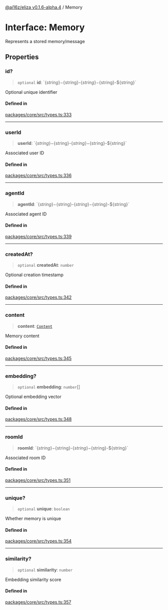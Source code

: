 [@ai16z/eliza v0.1.6-alpha.4](../index.md) / Memory

# Interface: Memory

Represents a stored memory/message

## Properties

### id?

> `optional` **id**: \`$\{string\}-$\{string\}-$\{string\}-$\{string\}-$\{string\}\`

Optional unique identifier

#### Defined in

[packages/core/src/types.ts:333](https://github.com/IkigaiLabsETH/eliza/blob/main/packages/core/src/types.ts#L333)

***

### userId

> **userId**: \`$\{string\}-$\{string\}-$\{string\}-$\{string\}-$\{string\}\`

Associated user ID

#### Defined in

[packages/core/src/types.ts:336](https://github.com/IkigaiLabsETH/eliza/blob/main/packages/core/src/types.ts#L336)

***

### agentId

> **agentId**: \`$\{string\}-$\{string\}-$\{string\}-$\{string\}-$\{string\}\`

Associated agent ID

#### Defined in

[packages/core/src/types.ts:339](https://github.com/IkigaiLabsETH/eliza/blob/main/packages/core/src/types.ts#L339)

***

### createdAt?

> `optional` **createdAt**: `number`

Optional creation timestamp

#### Defined in

[packages/core/src/types.ts:342](https://github.com/IkigaiLabsETH/eliza/blob/main/packages/core/src/types.ts#L342)

***

### content

> **content**: [`Content`](Content.md)

Memory content

#### Defined in

[packages/core/src/types.ts:345](https://github.com/IkigaiLabsETH/eliza/blob/main/packages/core/src/types.ts#L345)

***

### embedding?

> `optional` **embedding**: `number`[]

Optional embedding vector

#### Defined in

[packages/core/src/types.ts:348](https://github.com/IkigaiLabsETH/eliza/blob/main/packages/core/src/types.ts#L348)

***

### roomId

> **roomId**: \`$\{string\}-$\{string\}-$\{string\}-$\{string\}-$\{string\}\`

Associated room ID

#### Defined in

[packages/core/src/types.ts:351](https://github.com/IkigaiLabsETH/eliza/blob/main/packages/core/src/types.ts#L351)

***

### unique?

> `optional` **unique**: `boolean`

Whether memory is unique

#### Defined in

[packages/core/src/types.ts:354](https://github.com/IkigaiLabsETH/eliza/blob/main/packages/core/src/types.ts#L354)

***

### similarity?

> `optional` **similarity**: `number`

Embedding similarity score

#### Defined in

[packages/core/src/types.ts:357](https://github.com/IkigaiLabsETH/eliza/blob/main/packages/core/src/types.ts#L357)
